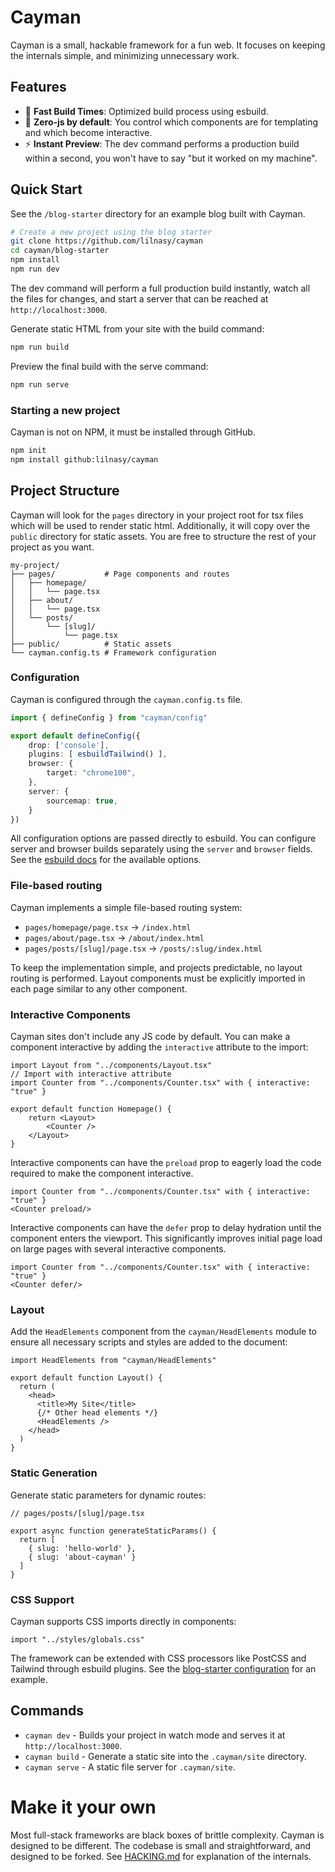 # Cayman

Cayman is a small, hackable framework for a fun web. It focuses on keeping the internals simple, and minimizing unnecessary work.

## Features

- 🚀 **Fast Build Times**: Optimized build process using esbuild.
- 🎯 **Zero-js by default**: You control which components are for templating and which become interactive.
- ⚡ **Instant Preview**: The dev command performs a production build within a second, you won't have to say "but it worked on my machine".

## Quick Start

See the `/blog-starter` directory for an example blog built with Cayman.

```bash
# Create a new project using the blog starter
git clone https://github.com/lilnasy/cayman
cd cayman/blog-starter
npm install
npm run dev
```
The dev command will perform a full production build instantly, watch all the files for changes, and start a server that can be reached at `http://localhost:3000`.

Generate static HTML from your site with the build command:

```bash
npm run build
```

Preview the final build with the serve command:

```bash
npm run serve
```

### Starting a new project

Cayman is not on NPM, it must be installed through GitHub.

```bash
npm init
npm install github:lilnasy/cayman
```

## Project Structure

Cayman will look for the `pages` directory in your project root for tsx files which will be used to render static html. Additionally, it will copy over the `public` directory for static assets. You are free to structure the rest of your project as you want.

```
my-project/
├── pages/           # Page components and routes
│   ├── homepage/
│   │   └── page.tsx
│   ├── about/
│   │   └── page.tsx
│   └── posts/
│       └── [slug]/
│           └── page.tsx
├── public/          # Static assets
└── cayman.config.ts # Framework configuration
```

### Configuration

Cayman is configured through the `cayman.config.ts` file.

```ts
import { defineConfig } from "cayman/config"

export default defineConfig({
    drop: ['console'],
    plugins: [ esbuildTailwind() ],
    browser: {
        target: "chrome100",
    },
    server: {
        sourcemap: true,
    }
})
```

All configuration options are passed directly to esbuild. You can configure server and browser builds separately using the `server` and `browser` fields. See the [esbuild docs](https://esbuild.github.io/api/) for the available options.

### File-based routing

Cayman implements a simple file-based routing system:

- `pages/homepage/page.tsx` → `/index.html`
- `pages/about/page.tsx` → `/about/index.html`
- `pages/posts/[slug]/page.tsx` → `/posts/:slug/index.html`

To keep the implementation simple, and projects predictable, no layout routing is performed. Layout components must be explicitly imported in each page similar to any other component.

### Interactive Components

Cayman sites don't include any JS code by default. You can make a component interactive by adding the `interactive` attribute to the import:

```tsx
import Layout from "../components/Layout.tsx"
// Import with interactive attribute
import Counter from "../components/Counter.tsx" with { interactive: "true" }

export default function Homepage() {
    return <Layout>
        <Counter />
    </Layout>
}
```

Interactive components can have the `preload` prop to eagerly load the code required to make the component interactive.

```tsx
import Counter from "../components/Counter.tsx" with { interactive: "true" }
<Counter preload/>
```

Interactive components can have the `defer` prop to delay hydration until the component enters the viewport. This significantly improves initial page load on large pages with several interactive components.

```tsx
import Counter from "../components/Counter.tsx" with { interactive: "true" }
<Counter defer/>
```

### Layout

Add the `HeadElements` component from the `cayman/HeadElements` module to ensure all necessary scripts and styles are added to the document:

```tsx
import HeadElements from "cayman/HeadElements"

export default function Layout() {
  return (
    <head>
      <title>My Site</title>
      {/* Other head elements */}
      <HeadElements />
    </head>
  )
}
```

### Static Generation

Generate static parameters for dynamic routes:

```tsx
// pages/posts/[slug]/page.tsx

export async function generateStaticParams() {
  return [
    { slug: 'hello-world' },
    { slug: 'about-cayman' }
  ]
}
```

### CSS Support

Cayman supports CSS imports directly in components:

```tsx
import "../styles/globals.css"
```

The framework can be extended with CSS processors like PostCSS and Tailwind through esbuild plugins. See the [blog-starter configuration](./blog-starter/cayman.config.ts) for an example.

## Commands

- `cayman dev` - Builds your project in watch mode and serves it at `http://localhost:3000`.
- `cayman build` - Generate a static site into the `.cayman/site` directory.
- `cayman serve` - A static file server for `.cayman/site`.

# Make it your own

Most full-stack frameworks are black boxes of brittle complexity. Cayman is designed to be different. The codebase is small and straightforward, and designed to be forked. See [HACKING.md](./HACKING.md) for explanation of the internals.
